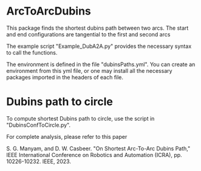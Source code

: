 # ArcToArcDubins
This package finds the shortest dubins path between two arcs.
The start and end configurations are tangential to the first and second arcs

The example script "Example_DubA2A.py" provides the necessary syntax to call the functions.

The environment is defined in the file "dubinsPaths.yml". 
You can create an environment from this yml file, or one may install all the necessary packages imported in the headers of each file.

# Dubins path to circle

To compute shortest Dubins path to circle, use the script in "DubinsConfToCircle.py".

For complete analysis, please refer to this paper 

S. G. Manyam, and D. W. Casbeer. "On Shortest Arc-To-Arc Dubins Path," IEEE International Conference on Robotics and Automation (ICRA), pp. 10226-10232. IEEE, 2023.
